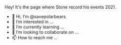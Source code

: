 Hey! It's the page where Stone record his events 2021.



- 👋 Hi, I’m @savepolarbears
- 👀 I’m interested in ...
- 🌱 I’m currently learning ...
- 💞️ I’m looking to collaborate on ...
- 📫 How to reach me ...

<!---
savepolarbears/savepolarbears is a ✨ special ✨ repository because its `README.md` (this file) appears on your GitHub profile.
You can click the Preview link to take a look at your changes.
--->

